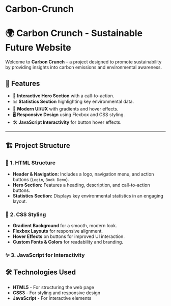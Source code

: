 # Carbon-Crunch
# 🌍 Carbon Crunch - Sustainable Future Website

Welcome to **Carbon Crunch** – a project designed to promote sustainability by providing insights into carbon emissions and environmental awareness.

## 🚀 Features
- 🌱 **Interactive Hero Section** with a call-to-action.
- 📊 **Statistics Section** highlighting key environmental data.
- 🎨 **Modern UI/UX** with gradients and hover effects.
- 🖥️ **Responsive Design** using Flexbox and CSS styling.
- 🛠️ **JavaScript Interactivity** for button hover effects.

---

## 🏗️ Project Structure
### 📌 **1. HTML Structure**
- **Header & Navigation:** Includes a logo, navigation menu, and action buttons (`Login`, `Book Demo`).
- **Hero Section:** Features a heading, description, and call-to-action buttons.
- **Statistics Section:** Displays key environmental statistics in an engaging layout.

### 🎨 **2. CSS Styling**
- **Gradient Background** for a smooth, modern look.
- **Flexbox Layouts** for responsive alignment.
- **Hover Effects** on buttons for improved UI interaction.
- **Custom Fonts & Colors** for readability and branding.

### ✨ **3. JavaScript for Interactivity**


## 🛠️ Technologies Used
- **HTML5** - For structuring the web page  
- **CSS3** - For styling and responsive design  
- **JavaScript** - For interactive elements  
